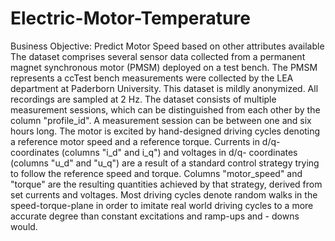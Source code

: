 # Electric-Motor-Temperature

Business Objective:
Predict Motor Speed based on other attributes available
The dataset comprises several sensor data collected from a permanent magnet synchronous
motor (PMSM) deployed on a test bench. The PMSM represents a ccTest bench measurements
were collected by the LEA department at Paderborn University. This dataset is mildly
anonymized.
All recordings are sampled at 2 Hz. The dataset consists of multiple measurement sessions,
which can be distinguished from each other by the column &quot;profile_id&quot;. A measurement session
can be between one and six hours long.
The motor is excited by hand-designed driving cycles denoting a reference motor speed and a
reference torque. Currents in d/q-coordinates (columns &quot;i_d&quot; and i_q&quot;) and voltages in d/q-
coordinates (columns &quot;u_d&quot; and &quot;u_q&quot;) are a result of a standard control strategy trying to
follow the reference speed and torque. Columns &quot;motor_speed&quot; and &quot;torque&quot; are the resulting
quantities achieved by that strategy, derived from set currents and voltages.
Most driving cycles denote random walks in the speed-torque-plane in order to imitate real
world driving cycles to a more accurate degree than constant excitations and ramp-ups and -
downs would.
